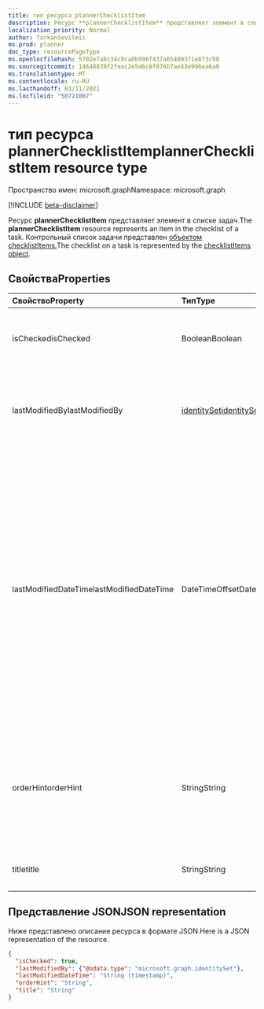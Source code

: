 ```yaml
---
title: тип ресурса plannerChecklistItem
description: Ресурс **plannerChecklistItem** представляет элемент в списке задач. Контрольный список задачи представлен объектом checklistItems.
localization_priority: Normal
author: TarkanSevilmis
ms.prod: planner
doc_type: resourcePageType
ms.openlocfilehash: 5702e7a8c34c9ca0b996f437a65409371e8f3c98
ms.sourcegitcommit: 14648839f2feac2e5d6c8f876b7ae43e996ea6a0
ms.translationtype: MT
ms.contentlocale: ru-RU
ms.lasthandoff: 03/11/2021
ms.locfileid: "50721007"
---
```

# <a name="plannerchecklistitem-resource-type"></a><span data-ttu-id="a8a73-104">тип ресурса plannerChecklistItem</span><span class="sxs-lookup"><span data-stu-id="a8a73-104">plannerChecklistItem resource type</span></span>

<span data-ttu-id="a8a73-105">Пространство имен: microsoft.graph</span><span class="sxs-lookup"><span data-stu-id="a8a73-105">Namespace: microsoft.graph</span></span>

[!INCLUDE [beta-disclaimer](../../includes/beta-disclaimer.md)]

<span data-ttu-id="a8a73-106">Ресурс **plannerChecklistItem** представляет элемент в списке задач.</span><span class="sxs-lookup"><span data-stu-id="a8a73-106">The **plannerChecklistItem** resource represents an item in the checklist of a task.</span></span> <span data-ttu-id="a8a73-107">Контрольный список задачи представлен [объектом checklistItems.](plannerchecklistitems.md)</span><span class="sxs-lookup"><span data-stu-id="a8a73-107">The checklist on a task is represented by the [checklistItems object](plannerchecklistitems.md).</span></span>


## <a name="properties"></a><span data-ttu-id="a8a73-108">Свойства</span><span class="sxs-lookup"><span data-stu-id="a8a73-108">Properties</span></span>
| <span data-ttu-id="a8a73-109">Свойство</span><span class="sxs-lookup"><span data-stu-id="a8a73-109">Property</span></span>     | <span data-ttu-id="a8a73-110">Тип</span><span class="sxs-lookup"><span data-stu-id="a8a73-110">Type</span></span>   |<span data-ttu-id="a8a73-111">Описание</span><span class="sxs-lookup"><span data-stu-id="a8a73-111">Description</span></span>|
|:---------------|:--------|:----------|
|<span data-ttu-id="a8a73-112">isChecked</span><span class="sxs-lookup"><span data-stu-id="a8a73-112">isChecked</span></span>|<span data-ttu-id="a8a73-113">Boolean</span><span class="sxs-lookup"><span data-stu-id="a8a73-113">Boolean</span></span>|<span data-ttu-id="a8a73-114">Значение, `true` если элемент проверяется и в `false` противном случае.</span><span class="sxs-lookup"><span data-stu-id="a8a73-114">Value is `true` if the item is checked and `false` otherwise.</span></span>|
|<span data-ttu-id="a8a73-115">lastModifiedBy</span><span class="sxs-lookup"><span data-stu-id="a8a73-115">lastModifiedBy</span></span>|[<span data-ttu-id="a8a73-116">identitySet</span><span class="sxs-lookup"><span data-stu-id="a8a73-116">identitySet</span></span>](identityset.md)| <span data-ttu-id="a8a73-117">Только для чтения.</span><span class="sxs-lookup"><span data-stu-id="a8a73-117">Read-only.</span></span> <span data-ttu-id="a8a73-118">Пользовательский ID, с помощью которого он был изменен в последний раз.</span><span class="sxs-lookup"><span data-stu-id="a8a73-118">User ID by which this is last modified.</span></span>|
|<span data-ttu-id="a8a73-119">lastModifiedDateTime</span><span class="sxs-lookup"><span data-stu-id="a8a73-119">lastModifiedDateTime</span></span>|<span data-ttu-id="a8a73-120">DateTimeOffset</span><span class="sxs-lookup"><span data-stu-id="a8a73-120">DateTimeOffset</span></span>|<span data-ttu-id="a8a73-121">Только для чтения.</span><span class="sxs-lookup"><span data-stu-id="a8a73-121">Read-only.</span></span> <span data-ttu-id="a8a73-122">Дата и время последнего изменения.</span><span class="sxs-lookup"><span data-stu-id="a8a73-122">Date and time at which this is last modified.</span></span> <span data-ttu-id="a8a73-123">Тип Timestamp представляет сведения о времени и дате с использованием формата ISO 8601 (всегда применяется формат UTC).</span><span class="sxs-lookup"><span data-stu-id="a8a73-123">The Timestamp type represents date and time information using ISO 8601 format and is always in UTC time.</span></span> <span data-ttu-id="a8a73-124">Например, значение полуночи 1 января 2014 г. в формате UTC: `2014-01-01T00:00:00Z`.</span><span class="sxs-lookup"><span data-stu-id="a8a73-124">For example, midnight UTC on Jan 1, 2014 is `2014-01-01T00:00:00Z`</span></span>|
|<span data-ttu-id="a8a73-125">orderHint</span><span class="sxs-lookup"><span data-stu-id="a8a73-125">orderHint</span></span>|<span data-ttu-id="a8a73-126">String</span><span class="sxs-lookup"><span data-stu-id="a8a73-126">String</span></span>|<span data-ttu-id="a8a73-127">Используется для набора относительного порядка элементов в списке.</span><span class="sxs-lookup"><span data-stu-id="a8a73-127">Used to set the relative order of items in the checklist.</span></span> <span data-ttu-id="a8a73-128">Формат определяется как описанный [здесь](planner-order-hint-format.md).</span><span class="sxs-lookup"><span data-stu-id="a8a73-128">The format is defined as outlined [here](planner-order-hint-format.md).</span></span>|
|<span data-ttu-id="a8a73-129">title</span><span class="sxs-lookup"><span data-stu-id="a8a73-129">title</span></span>|<span data-ttu-id="a8a73-130">String</span><span class="sxs-lookup"><span data-stu-id="a8a73-130">String</span></span>|<span data-ttu-id="a8a73-131">Название элемента контрольного списка</span><span class="sxs-lookup"><span data-stu-id="a8a73-131">Title of the checklist item</span></span>|

## <a name="json-representation"></a><span data-ttu-id="a8a73-132">Представление JSON</span><span class="sxs-lookup"><span data-stu-id="a8a73-132">JSON representation</span></span>
<span data-ttu-id="a8a73-133">Ниже представлено описание ресурса в формате JSON.</span><span class="sxs-lookup"><span data-stu-id="a8a73-133">Here is a JSON representation of the resource.</span></span>

<!-- {
  "blockType": "resource",
  "optionalProperties": [

  ],
  "@odata.type": "microsoft.graph.plannerChecklistItem"
}-->

```json
{
  "isChecked": true,
  "lastModifiedBy": {"@odata.type": "microsoft.graph.identitySet"},
  "lastModifiedDateTime": "String (timestamp)",
  "orderHint": "String",
  "title": "String"
}

```

<!-- uuid: 8fcb5dbc-d5aa-4681-8e31-b001d5168d79
2015-10-25 14:57:30 UTC -->
<!--
{
  "type": "#page.annotation",
  "description": "plannerChecklistItem resource",
  "keywords": "",
  "section": "documentation",
  "tocPath": "",
  "suppressions": []
}
-->


